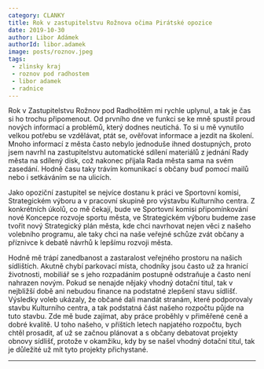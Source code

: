 ```yaml
---
category: CLANKY
title: Rok v zastupitelstvu Rožnova očima Pirátské opozice
date: 2019-10-30
author: Libor Adámek
authorId: libor.adamek
image: posts/roznov.jpeg  
tags: 
 - zlinsky kraj
 - roznov pod radhostem
 - libor adamek
 - radnice
---
```


Rok v Zastupitelstvu Rožnov pod Radhoštěm mi rychle uplynul, a tak je čas si ho trochu připomenout. Od prvního dne ve funkci se ke mně spustil proud nových informací a problémů, který dodnes neutichá. To si u mě vynutilo velkou potřebu se vzdělávat, ptát se, ověřovat informace a jezdit na školení. Mnoho informací z města často nebylo jednoduše ihned dostupných, proto jsem navrhl na zastupitelstvu automatické sdílení materiálů z jednání Rady města na sdílený disk, což nakonec přijala Rada města sama na svém zasedání. Hodně času taky trávím komunikací s občany buď pomocí mailů nebo i setkáváním se na ulicích.

Jako opoziční zastupitel se nejvíce dostanu k práci ve Sportovní komisi, Strategickém výboru a v pracovní skupině pro výstavbu Kulturního centra. Z konkrétních úkolů, co mě čekají, bude ve Sportovní komisi připomínkování nové Koncepce rozvoje sportu města, ve Strategickém výboru budeme zase tvořit nový Strategický plán města, kde chci navrhovat nejen věci z našeho volebního programu, ale taky chci na naše veřejné schůze zvát občany a příznivce k debatě návrhů k lepšímu rozvoji města.

Hodně mě trápí zanedbanost a zastaralost veřejného prostoru na našich sídlištích. Akutně chybí parkovací místa, chodníky jsou často už za hranicí životnosti, mobiliář se s jeho rozpadáním postupně odstraňuje a často není nahrazen novým. Pokud se nenajde nějaký vhodný dotační titul, tak v nejbližší době ani nebudou finance na podstatné zlepšení stavu sídlišť. Výsledky voleb ukázaly, že občané dali mandát stranám, které podporovaly stavbu Kulturního centra, a tak podstatná část našeho rozpočtu půjde na tuto stavbu. Zde mě bude zajímat, aby práce proběhly v přiměřené ceně a dobré kvalitě. U toho našeho, v příštích letech napjatého rozpočtu, bych chtěl prosadit, ať už se začnou plánovat a s občany debatovat projekty obnovy sídlišť, protože v okamžiku, kdy by se našel vhodný dotační titul, tak je důležité už mít tyto projekty přichystané.

---
